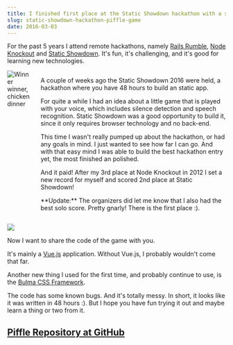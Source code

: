 ```yaml
---
title: I finished first place at the Static Showdown hackathon with a speaking game, here is the code
slug: static-showdown-hackathon-piffle-game
date: 2016-03-03
---
```


For the past 5 years I attend remote hackathons, namely
[Rails Rumble](http://railsrumble.com/),
[Node Knockout](http://www.nodeknockout.com/) and
[Static Showdown](https://staticshowdown.com/). It's fun, it's challenging, and
it's good for learning new technologies.

<div class="columns">
  <div class="column is-3">
    <img src="/images/rsz_static-showdown-pokal.jpg" alt="Winner winner, chicken dinner">
  </div>
  <div class="column">
    <p>
A couple of weeks ago the Static Showdown 2016 were held, a hackathon where you
have 48 hours to build an static app.
    </p>
    <p>
For quite a while I had an idea about a little game that is played with your
voice, which includes silence detection and speech recognition. Static Showdown
was a good opportunity to build it, since it only requires browser technology
and no back-end.
    </p>
    <p>
This time I wasn't really pumped up about the hackathon, or had any goals in
mind. I just wanted to see how far I can go. And with that easy mind I was able
to build the best hackathon entry yet, the most finished an polished.
    </p>
    <p>
And it paid! After my 3rd place at Node Knockout in 2012 I set a new record for
myself and scored 2nd place at Static Showdown!
    </p>
    <p>
**Update:** The organizers did let me know that I also had the best solo score.
Pretty gnarly! There is the first place :).
    </p>
  </div>
</div>

![](/images/piffle.jpg)

Now I want to share the code of the game with you.

It's mainly a [Vue.js](http://vuejs.org/) application. Without Vue.js, I
probably wouldn't come that far.

Another new thing I used for the first time, and probably continue to use, is
the [Bulma CSS Framework](http://bulma.io/).

The code has some known bugs. And it's totally messy. In short, it looks like
it was written in 48 hours :). But I hope you have fun trying it out and maybe
learn a thing or two from it.

## [Piffle Repository at GitHub](https://github.com/mustardamus/piffle)
